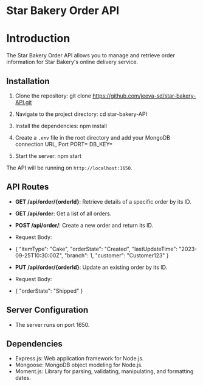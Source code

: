# Star Bakery Order API

# Introduction
The Star Bakery Order API allows you to manage and retrieve order information for Star Bakery's online delivery service.

## Installation
1. Clone the repository:
git clone https://github.com/jeeva-sd/star-bakery-API.git

2. Navigate to the project directory:
cd star-bakery-API

3. Install the dependencies:
npm install

4. Create a `.env` file in the root directory and add your MongoDB connection URL, Port
PORT=
DB_KEY=

5. Start the server:
npm start

The API will be running on `http://localhost:1650`.

## API Routes

- **GET /api/order/{orderId}**: Retrieve details of a specific order by its ID.
- **GET /api/order**: Get a list of all orders.

- **POST /api/order/**: Create a new order and return its ID.
 - Request Body:
 - {
    "itemType": "Cake",
    "orderState": "Created",
    "lastUpdateTime": "2023-09-25T10:30:00Z",
    "branch": 1,
    "customer": "Customer123"
  }

- **PUT /api/order/{orderId}**: Update an existing order by its ID.
 - Request Body:
 - {
    "orderState": "Shipped"
  }

## Server Configuration
- The server runs on port 1650.

## Dependencies
- Express.js: Web application framework for Node.js.
- Mongoose: MongoDB object modeling for Node.js.
- Moment.js: Library for parsing, validating, manipulating, and formatting dates.
